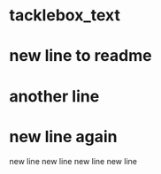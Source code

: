 # tacklebox_text
# new line to readme
# another line
# new line again
new line
new line
new line
new line

